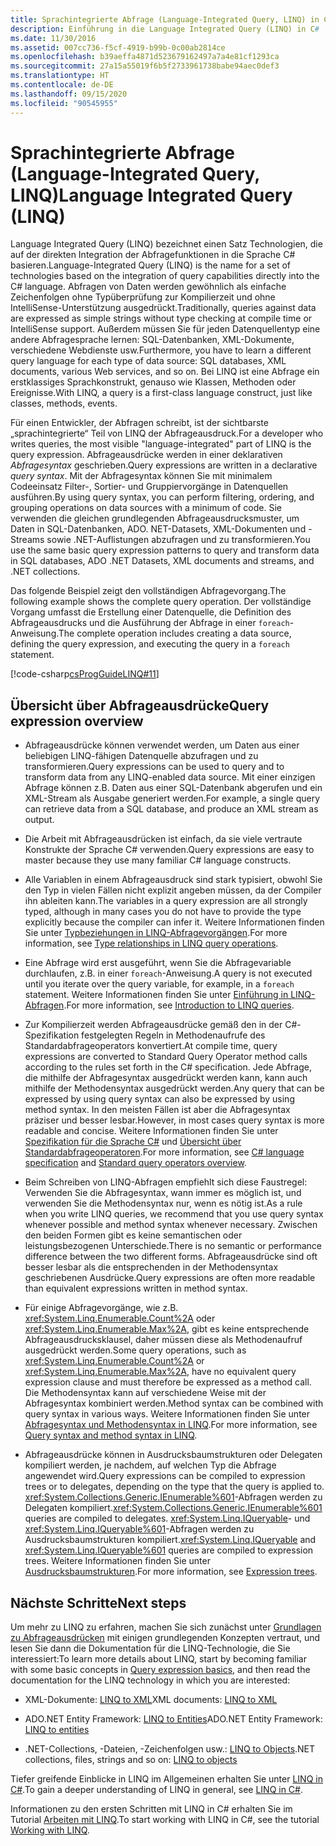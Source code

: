 ```yaml
---
title: Sprachintegrierte Abfrage (Language-Integrated Query, LINQ) in C#
description: Einführung in die Language Integrated Query (LINQ) in C#
ms.date: 11/30/2016
ms.assetid: 007cc736-f5cf-4919-b99b-0c00ab2814ce
ms.openlocfilehash: b39aeffa4871d523679162497a7a4e81cf1293ca
ms.sourcegitcommit: 27a15a55019f6b5f2733961738babe94aec0def3
ms.translationtype: HT
ms.contentlocale: de-DE
ms.lasthandoff: 09/15/2020
ms.locfileid: "90545955"
---
```

# <a name="language-integrated-query-linq"></a><span data-ttu-id="68acb-103">Sprachintegrierte Abfrage (Language-Integrated Query, LINQ)</span><span class="sxs-lookup"><span data-stu-id="68acb-103">Language Integrated Query (LINQ)</span></span>

<span data-ttu-id="68acb-104">Language Integrated Query (LINQ) bezeichnet einen Satz Technologien, die auf der direkten Integration der Abfragefunktionen in die Sprache C# basieren.</span><span class="sxs-lookup"><span data-stu-id="68acb-104">Language-Integrated Query (LINQ) is the name for a set of technologies based on the integration of query capabilities directly into the C# language.</span></span> <span data-ttu-id="68acb-105">Abfragen von Daten werden gewöhnlich als einfache Zeichenfolgen ohne Typüberprüfung zur Kompilierzeit und ohne IntelliSense-Unterstützung ausgedrückt.</span><span class="sxs-lookup"><span data-stu-id="68acb-105">Traditionally, queries against data are expressed as simple strings without type checking at compile time or IntelliSense support.</span></span> <span data-ttu-id="68acb-106">Außerdem müssen Sie für jeden Datenquellentyp eine andere Abfragesprache lernen: SQL-Datenbanken, XML-Dokumente, verschiedene Webdienste usw.</span><span class="sxs-lookup"><span data-stu-id="68acb-106">Furthermore, you have to learn a different query language for each type of data source: SQL databases, XML documents, various Web services, and so on.</span></span> <span data-ttu-id="68acb-107">Bei LINQ ist eine Abfrage ein erstklassiges Sprachkonstrukt, genauso wie Klassen, Methoden oder Ereignisse.</span><span class="sxs-lookup"><span data-stu-id="68acb-107">With LINQ, a query is a first-class language construct, just like classes, methods, events.</span></span>

<span data-ttu-id="68acb-108">Für einen Entwickler, der Abfragen schreibt, ist der sichtbarste „sprachintegrierte“ Teil von LINQ der Abfrageausdruck.</span><span class="sxs-lookup"><span data-stu-id="68acb-108">For a developer who writes queries, the most visible "language-integrated" part of LINQ is the query expression.</span></span> <span data-ttu-id="68acb-109">Abfrageausdrücke werden in einer deklarativen *Abfragesyntax* geschrieben.</span><span class="sxs-lookup"><span data-stu-id="68acb-109">Query expressions are written in a declarative *query syntax*.</span></span> <span data-ttu-id="68acb-110">Mit der Abfragesyntax können Sie mit minimalem Codeeinsatz Filter-, Sortier- und Gruppiervorgänge in Datenquellen ausführen.</span><span class="sxs-lookup"><span data-stu-id="68acb-110">By using query syntax, you can perform filtering, ordering, and grouping operations on data sources with a minimum of code.</span></span> <span data-ttu-id="68acb-111">Sie verwenden die gleichen grundlegenden Abfrageausdrucksmuster, um Daten in SQL-Datenbanken, ADO. NET-Datasets, XML-Dokumenten und -Streams sowie .NET-Auflistungen abzufragen und zu transformieren.</span><span class="sxs-lookup"><span data-stu-id="68acb-111">You use the same basic query expression patterns to query and transform data in SQL databases, ADO .NET Datasets, XML documents and streams, and .NET collections.</span></span>

<span data-ttu-id="68acb-112">Das folgende Beispiel zeigt den vollständigen Abfragevorgang.</span><span class="sxs-lookup"><span data-stu-id="68acb-112">The following example shows the complete query operation.</span></span> <span data-ttu-id="68acb-113">Der vollständige Vorgang umfasst die Erstellung einer Datenquelle, die Definition des Abfrageausdrucks und die Ausführung der Abfrage in einer `foreach`-Anweisung.</span><span class="sxs-lookup"><span data-stu-id="68acb-113">The complete operation includes creating a data source, defining the query expression, and executing the query in a `foreach` statement.</span></span>

[!code-csharp[csProgGuideLINQ#11](~/samples/snippets/csharp/concepts/linq/index_1.cs)]

## <a name="query-expression-overview"></a><span data-ttu-id="68acb-114">Übersicht über Abfrageausdrücke</span><span class="sxs-lookup"><span data-stu-id="68acb-114">Query expression overview</span></span>

- <span data-ttu-id="68acb-115">Abfrageausdrücke können verwendet werden, um Daten aus einer beliebigen LINQ-fähigen Datenquelle abzufragen und zu transformieren.</span><span class="sxs-lookup"><span data-stu-id="68acb-115">Query expressions can be used to query and to transform data from any LINQ-enabled data source.</span></span> <span data-ttu-id="68acb-116">Mit einer einzigen Abfrage können z.B. Daten aus einer SQL-Datenbank abgerufen und ein XML-Stream als Ausgabe generiert werden.</span><span class="sxs-lookup"><span data-stu-id="68acb-116">For example, a single query can retrieve data from a SQL database, and produce an XML stream as output.</span></span>

- <span data-ttu-id="68acb-117">Die Arbeit mit Abfrageausdrücken ist einfach, da sie viele vertraute Konstrukte der Sprache C# verwenden.</span><span class="sxs-lookup"><span data-stu-id="68acb-117">Query expressions are easy to master because they use many familiar C# language constructs.</span></span>

- <span data-ttu-id="68acb-118">Alle Variablen in einem Abfrageausdruck sind stark typisiert, obwohl Sie den Typ in vielen Fällen nicht explizit angeben müssen, da der Compiler ihn ableiten kann.</span><span class="sxs-lookup"><span data-stu-id="68acb-118">The variables in a query expression are all strongly typed, although in many cases you do not have to provide the type explicitly because the compiler can infer it.</span></span> <span data-ttu-id="68acb-119">Weitere Informationen finden Sie unter [Typbeziehungen in LINQ-Abfragevorgängen](../programming-guide/concepts/linq/type-relationships-in-linq-query-operations.md).</span><span class="sxs-lookup"><span data-stu-id="68acb-119">For more information, see [Type relationships in LINQ query operations](../programming-guide/concepts/linq/type-relationships-in-linq-query-operations.md).</span></span>

- <span data-ttu-id="68acb-120">Eine Abfrage wird erst ausgeführt, wenn Sie die Abfragevariable durchlaufen, z.B. in einer `foreach`-Anweisung.</span><span class="sxs-lookup"><span data-stu-id="68acb-120">A query is not executed until you iterate over the query variable, for example, in a `foreach` statement.</span></span> <span data-ttu-id="68acb-121">Weitere Informationen finden Sie unter [Einführung in LINQ-Abfragen](../programming-guide/concepts/linq/introduction-to-linq-queries.md).</span><span class="sxs-lookup"><span data-stu-id="68acb-121">For more information, see [Introduction to LINQ queries](../programming-guide/concepts/linq/introduction-to-linq-queries.md).</span></span>

- <span data-ttu-id="68acb-122">Zur Kompilierzeit werden Abfrageausdrücke gemäß den in der C#-Spezifikation festgelegten Regeln in Methodenaufrufe des Standardabfrageoperators konvertiert.</span><span class="sxs-lookup"><span data-stu-id="68acb-122">At compile time, query expressions are converted to Standard Query Operator method calls according to the rules set forth in the C# specification.</span></span> <span data-ttu-id="68acb-123">Jede Abfrage, die mithilfe der Abfragesyntax ausgedrückt werden kann, kann auch mithilfe der Methodensyntax ausgedrückt werden.</span><span class="sxs-lookup"><span data-stu-id="68acb-123">Any query that can be expressed by using query syntax can also be expressed by using method syntax.</span></span> <span data-ttu-id="68acb-124">In den meisten Fällen ist aber die Abfragesyntax präziser und besser lesbar.</span><span class="sxs-lookup"><span data-stu-id="68acb-124">However, in most cases query syntax is more readable and concise.</span></span> <span data-ttu-id="68acb-125">Weitere Informationen finden Sie unter [Spezifikation für die Sprache C#](~/_csharplang/spec/expressions.md#query-expressions) und [Übersicht über Standardabfrageoperatoren](../programming-guide/concepts/linq/standard-query-operators-overview.md).</span><span class="sxs-lookup"><span data-stu-id="68acb-125">For more information, see [C# language specification](~/_csharplang/spec/expressions.md#query-expressions) and [Standard query operators overview](../programming-guide/concepts/linq/standard-query-operators-overview.md).</span></span>

- <span data-ttu-id="68acb-126">Beim Schreiben von LINQ-Abfragen empfiehlt sich diese Faustregel: Verwenden Sie die Abfragesyntax, wann immer es möglich ist, und verwenden Sie die Methodensyntax nur, wenn es nötig ist.</span><span class="sxs-lookup"><span data-stu-id="68acb-126">As a rule when you write LINQ queries, we recommend that you use query syntax whenever possible and method syntax whenever necessary.</span></span> <span data-ttu-id="68acb-127">Zwischen den beiden Formen gibt es keine semantischen oder leistungsbezogenen Unterschiede.</span><span class="sxs-lookup"><span data-stu-id="68acb-127">There is no semantic or performance difference between the two different forms.</span></span> <span data-ttu-id="68acb-128">Abfrageausdrücke sind oft besser lesbar als die entsprechenden in der Methodensyntax geschriebenen Ausdrücke.</span><span class="sxs-lookup"><span data-stu-id="68acb-128">Query expressions are often more readable than equivalent expressions written in method syntax.</span></span>

- <span data-ttu-id="68acb-129">Für einige Abfragevorgänge, wie z.B. <xref:System.Linq.Enumerable.Count%2A> oder <xref:System.Linq.Enumerable.Max%2A>, gibt es keine entsprechende Abfrageausdrucksklausel, daher müssen diese als Methodenaufruf ausgedrückt werden.</span><span class="sxs-lookup"><span data-stu-id="68acb-129">Some query operations, such as <xref:System.Linq.Enumerable.Count%2A> or <xref:System.Linq.Enumerable.Max%2A>, have no equivalent query expression clause and must therefore be expressed as a method call.</span></span> <span data-ttu-id="68acb-130">Die Methodensyntax kann auf verschiedene Weise mit der Abfragesyntax kombiniert werden.</span><span class="sxs-lookup"><span data-stu-id="68acb-130">Method syntax can be combined with query syntax in various ways.</span></span> <span data-ttu-id="68acb-131">Weitere Informationen finden Sie unter [Abfragesyntax und Methodensyntax in LINQ](../programming-guide/concepts/linq/query-syntax-and-method-syntax-in-linq.md).</span><span class="sxs-lookup"><span data-stu-id="68acb-131">For more information, see [Query syntax and method syntax in LINQ](../programming-guide/concepts/linq/query-syntax-and-method-syntax-in-linq.md).</span></span>

- <span data-ttu-id="68acb-132">Abfrageausdrücke können in Ausdrucksbaumstrukturen oder Delegaten kompiliert werden, je nachdem, auf welchen Typ die Abfrage angewendet wird.</span><span class="sxs-lookup"><span data-stu-id="68acb-132">Query expressions can be compiled to expression trees or to delegates, depending on the type that the query is applied to.</span></span> <span data-ttu-id="68acb-133"><xref:System.Collections.Generic.IEnumerable%601>-Abfragen werden zu Delegaten kompiliert.</span><span class="sxs-lookup"><span data-stu-id="68acb-133"><xref:System.Collections.Generic.IEnumerable%601> queries are compiled to delegates.</span></span> <span data-ttu-id="68acb-134"><xref:System.Linq.IQueryable>- und <xref:System.Linq.IQueryable%601>-Abfragen werden zu Ausdrucksbaumstrukturen kompiliert.</span><span class="sxs-lookup"><span data-stu-id="68acb-134"><xref:System.Linq.IQueryable> and <xref:System.Linq.IQueryable%601> queries are compiled to expression trees.</span></span> <span data-ttu-id="68acb-135">Weitere Informationen finden Sie unter [Ausdrucksbaumstrukturen](../expression-trees.md).</span><span class="sxs-lookup"><span data-stu-id="68acb-135">For more information, see [Expression trees](../expression-trees.md).</span></span>

## <a name="next-steps"></a><span data-ttu-id="68acb-136">Nächste Schritte</span><span class="sxs-lookup"><span data-stu-id="68acb-136">Next steps</span></span>

<span data-ttu-id="68acb-137">Um mehr zu LINQ zu erfahren, machen Sie sich zunächst unter [Grundlagen zu Abfrageausdrücken](query-expression-basics.md) mit einigen grundlegenden Konzepten vertraut, und lesen Sie dann die Dokumentation für die LINQ-Technologie, die Sie interessiert:</span><span class="sxs-lookup"><span data-stu-id="68acb-137">To learn more details about LINQ, start by becoming familiar with some basic concepts in [Query expression basics](query-expression-basics.md), and then read the documentation for the LINQ technology in which you are interested:</span></span>

- <span data-ttu-id="68acb-138">XML-Dokumente: [LINQ to XML](../../standard/linq/linq-xml-overview.md)</span><span class="sxs-lookup"><span data-stu-id="68acb-138">XML documents: [LINQ to XML](../../standard/linq/linq-xml-overview.md)</span></span>

- <span data-ttu-id="68acb-139">ADO.NET Entity Framework: [LINQ to Entities](../../framework/data/adonet/ef/language-reference/linq-to-entities.md)</span><span class="sxs-lookup"><span data-stu-id="68acb-139">ADO.NET Entity Framework: [LINQ to entities](../../framework/data/adonet/ef/language-reference/linq-to-entities.md)</span></span>

- <span data-ttu-id="68acb-140">.NET-Collections, -Dateien, -Zeichenfolgen usw.: [LINQ to Objects](../programming-guide/concepts/linq/linq-to-objects.md)</span><span class="sxs-lookup"><span data-stu-id="68acb-140">.NET collections, files, strings and so on: [LINQ to objects](../programming-guide/concepts/linq/linq-to-objects.md)</span></span>

<span data-ttu-id="68acb-141">Tiefer greifende Einblicke in LINQ im Allgemeinen erhalten Sie unter [LINQ in C#](linq-in-csharp.md).</span><span class="sxs-lookup"><span data-stu-id="68acb-141">To gain a deeper understanding of LINQ in general, see [LINQ in C#](linq-in-csharp.md).</span></span>

<span data-ttu-id="68acb-142">Informationen zu den ersten Schritten mit LINQ in C# erhalten Sie im Tutorial [Arbeiten mit LINQ](../tutorials/working-with-linq.md).</span><span class="sxs-lookup"><span data-stu-id="68acb-142">To start working with LINQ in C#, see the tutorial [Working with LINQ](../tutorials/working-with-linq.md).</span></span>
